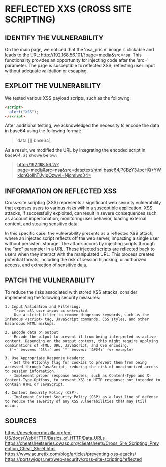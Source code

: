 # REFLECTED XXS (CROSS SITE SCRIPTING)

## IDENTIFY THE VULNERABILITY

On the main page, we noticed that the 'nsa_prism' image is clickable and leads to the URL: http://192.168.56.101/?page=media&src=nsa.
This functionality provides an opportunity for injecting code after the 'src=' parameter. The page is susceptible to reflected XSS, reflecting user input without adequate validation or escaping.

## EXPLOIT THE VULNERABILITY

We tested various XSS payload scripts, such as the following:

```html
<script>
  alert("XSS");
</script>
```

After additional testing, we acknowledged the necessity to encode the data in base64 using the following format:

> data:[<mediatype>][;base64],<data></data></mediatype>

As a result, we modified the URL by integrating the encoded script in base64, as shown below:

> http://192.168.56.2/?page=media&src=nsa&src=data:text/html;base64,PCBzY3JpcHQ+YWxlcnQoIlhTUyIpOzwvIHNjcmlwdD4=

## INFORMATION ON REFLECTED XSS

Cross-site scripting (XSS) represents a significant web security vulnerability that exposes users to various risks within a susceptible application. XSS attacks, if successfully exploited, can result in severe consequences such as account impersonation, monitoring user behavior, loading external content, and stealing sensitive data.

In this specific case, the vulnerability presents as a reflected XSS attack, where an injected script reflects off the web server, impacting a single user without persistent storage. The attack occurs by injecting scripts through the "src" parameter in a URL. These injected scripts are reflected back to users when they interact with the manipulated URL. This process creates potential threats, including the risk of session hijacking, unauthorized access, and extraction of sensitive data.

## PATCH THE VULNERABILITY

To reduce the risks associated with stored XSS attacks, consider implementing the following security measures:

    1. Input Validation and Filtering:
      - Treat all user input as untrusted.
      - Use a strict filter to remove dangerous keywords, such as the infamous <script> tag, JavaScript commands, CSS styles, and other hazardous HTML markups.

    2. Encode data on output
      - Encode the output to prevent it from being interpreted as active content. Depending on the output context, this might require applying combinations of HTML, URL, JavaScript, and CSS encoding.
      (`<` becomes `&lt;` and `"` becomes `&#34;` for example)

    3. Use Appropriate Response Headers:
      - Set the HttpOnly flag for cookies to prevent them from being accessed through JavaScript, reducing the risk of unauthorized access to session information.
      - Implement proper response headers, such as Content-Type and X-Content-Type-Options, to prevent XSS in HTTP responses not intended to contain HTML or JavaScript.

    4. Content Security Policy (CSP):
      - Implement Content Security Policy (CSP) as a last line of defense to reduce the severity of any XSS vulnerabilities that may still occur.

## SOURCES

https://developer.mozilla.org/en-US/docs/Web/HTTP/Basics_of_HTTP/Data_URLs
https://cheatsheetseries.owasp.org/cheatsheets/Cross_Site_Scripting_Prevention_Cheat_Sheet.html
https://www.acunetix.com/blog/articles/preventing-xss-attacks/
https://portswigger.net/web-security/cross-site-scripting/reflected
